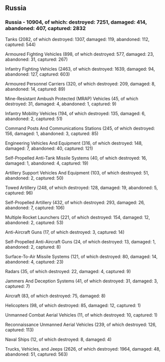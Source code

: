 
 
 ## Russia
 
 ### Russia - 10904, of which: destroyed: 7251, damaged: 414, abandoned: 407, captured: 2832

 

 

 Tanks (2082, of which destroyed: 1307, damaged: 119, abandoned: 112, captured: 544)

 Armoured Fighting Vehicles (898, of which destroyed: 577, damaged: 23, abandoned: 31, captured: 267)

 Infantry Fighting Vehicles (2463, of which destroyed: 1639, damaged: 94, abandoned: 127, captured: 603)

 Armoured Personnel Carriers (320, of which destroyed: 209, damaged: 8, abandoned: 14, captured: 89)

 Mine-Resistant Ambush Protected (MRAP) Vehicles (45, of which destroyed: 31, damaged: 4, abandoned: 1, captured: 9)

 Infantry Mobility Vehicles (194, of which destroyed: 135, damaged: 6, abandoned: 2, captured: 51)

 Command Posts And Communications Stations (245, of which destroyed: 156, damaged: 1, abandoned: 3, captured: 85)

 Engineering Vehicles And Equipment (316, of which destroyed: 148, damaged: 7, abandoned: 40, captured: 121)

 Self-Propelled Anti-Tank Missile Systems (40, of which destroyed: 16, damaged: 1, abandoned: 4, captured: 19)

 Artillery Support Vehicles And Equipment (103, of which destroyed: 51, abandoned: 2, captured: 50)

 Towed Artillery (248, of which destroyed: 128, damaged: 19, abandoned: 5, captured: 96)

 Self-Propelled Artillery (432, of which destroyed: 293, damaged: 26, abandoned: 7, captured: 106)

 Multiple Rocket Launchers (221, of which destroyed: 154, damaged: 12, abandoned: 2, captured: 53)

 Anti-Aircraft Guns (17, of which destroyed: 3, captured: 14)

 Self-Propelled Anti-Aircraft Guns (24, of which destroyed: 13, damaged: 1, abandoned: 2, captured: 8)

 Surface-To-Air Missile Systems (121, of which destroyed: 80, damaged: 14, abandoned: 4, captured: 23)

 Radars (35, of which destroyed: 22, damaged: 4, captured: 9)

 Jammers And Deception Systems (41, of which destroyed: 31, damaged: 3, captured: 7)

 Aircraft (83, of which destroyed: 75, damaged: 8)

 Helicopters (98, of which destroyed: 85, damaged: 12, captured: 1)

 Unmanned Combat Aerial Vehicles (11, of which destroyed: 10, captured: 1)

 Reconnaissance Unmanned Aerial Vehicles (239, of which destroyed: 126, captured: 113)

 Naval Ships (12, of which destroyed: 8, damaged: 4)

 Trucks, Vehicles, and Jeeps (2626, of which destroyed: 1964, damaged: 48, abandoned: 51, captured: 563)


